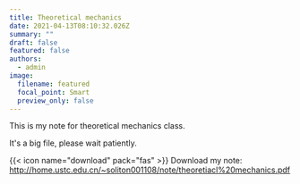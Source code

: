 ```yaml
---
title: Theoretical mechanics
date: 2021-04-13T08:10:32.026Z
summary: ""
draft: false
featured: false
authors:
  - admin
image:
  filename: featured
  focal_point: Smart
  preview_only: false
---
```

This is my note for theoretical mechanics[](http://home.ustc.edu.cn/~soliton001108/note/theoretiacl%20mechanics.pdf) class.

It's a big file, please wait patiently.

{{< icon name="download" pack="fas" >}} Download my note: <http://home.ustc.edu.cn/~soliton001108/note/theoretiacl%20mechanics.pdf>[]([http://home.ustc.edu.cn/~soliton001108/note/](http://home.ustc.edu.cn/~soliton001108/note/thermodynamics.pdf)theoretiacl%20mechanics.pdf)
